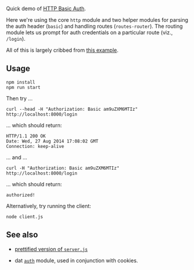Quick demo of [HTTP Basic Auth](http://en.wikipedia.org/wiki/Basic_access_authentication).

Here we're using the core `http` module and two helper modules for parsing the
auth header (`basic`) and handling routes (`routes-router`).  The routing
module lets us prompt for auth credentials on a particular route (viz.,
`/login`).

All of this is largely cribbed from [this example](https://github.com/Raynos/http-framework/tree/master/examples/basic-auth).


## Usage

    npm install
    npm run start

Then try ...

    curl --head -H "Authorization: Basic am9uZXM6MTIz" http://localhost:8000/login

... which should return:

    HTTP/1.1 200 OK
    Date: Wed, 27 Aug 2014 17:08:02 GMT
    Connection: keep-alive

... and ...

    curl -H "Authorization: Basic am9uZXM6MTIz" http://localhost:8000/login

... which should return:

    authorized!

Alternatively, try running the client:

    node client.js 


## See also

* [prettified version of `server.js`](http://joyrexus.github.io/auth-demos/basic-auth/http/docs/server.html)

* dat [`auth`](https://github.com/maxogden/dat/blob/master/lib/auth.js) module,
  used in conjunction with cookies.
